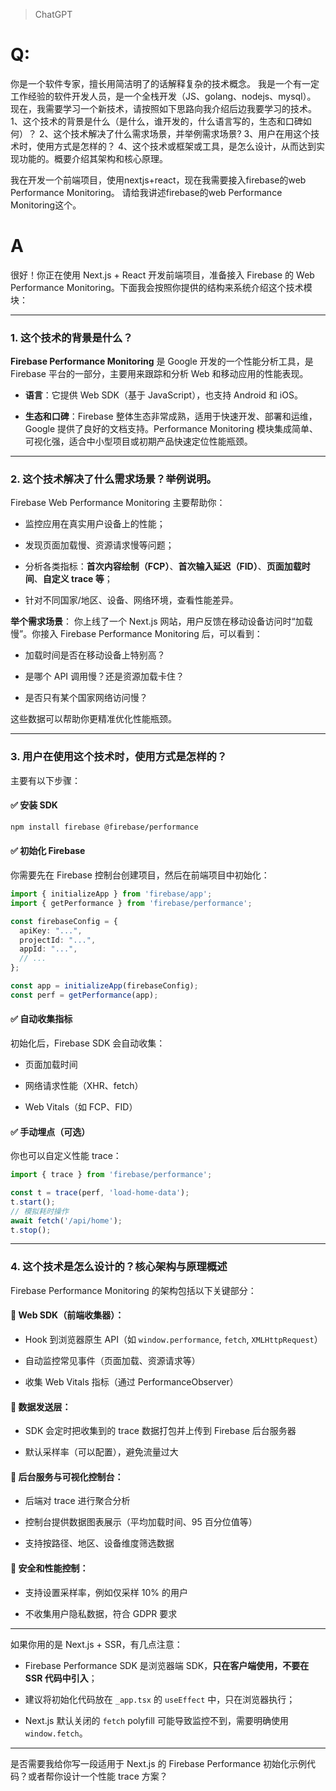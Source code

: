 > ChatGPT
# Q:
你是一个软件专家，擅长用简洁明了的话解释复杂的技术概念。 我是一个有一定工作经验的软件开发人员，是一个全栈开发（JS、golang、nodejs、mysql）。 现在，我需要学习一个新技术，请按照如下思路向我介绍后边我要学习的技术。 1、这个技术的背景是什么（是什么，谁开发的，什么语言写的，生态和口碑如何）？ 2、这个技术解决了什么需求场景，并举例需求场景? 3、用户在用这个技术时，使用方式是怎样的？ 4、这个技术或框架或工具，是怎么设计，从而达到实现功能的。概要介绍其架构和核心原理。

我在开发一个前端项目，使用nextjs+react，现在我需要接入firebase的web Performance Monitoring。 请给我讲述firebase的web Performance Monitoring这个。


# A
很好！你正在使用 Next.js + React 开发前端项目，准备接入 Firebase 的 Web Performance Monitoring。下面我会按照你提供的结构来系统介绍这个技术模块：

---

### 1. **这个技术的背景是什么？**

**Firebase Performance Monitoring** 是 Google 开发的一个性能分析工具，是 Firebase 平台的一部分，主要用来跟踪和分析 Web 和移动应用的性能表现。

- **语言**：它提供 Web SDK（基于 JavaScript），也支持 Android 和 iOS。
    
- **生态和口碑**：Firebase 整体生态非常成熟，适用于快速开发、部署和运维，Google 提供了良好的文档支持。Performance Monitoring 模块集成简单、可视化强，适合中小型项目或初期产品快速定位性能瓶颈。
    

---

### 2. **这个技术解决了什么需求场景？举例说明。**

Firebase Web Performance Monitoring 主要帮助你：

- 监控应用在真实用户设备上的性能；
    
- 发现页面加载慢、资源请求慢等问题；
    
- 分析各类指标：**首次内容绘制（FCP）**、**首次输入延迟（FID）**、**页面加载时间**、**自定义 trace 等**；
    
- 针对不同国家/地区、设备、网络环境，查看性能差异。
    

**举个需求场景**： 你上线了一个 Next.js 网站，用户反馈在移动设备访问时“加载慢”。你接入 Firebase Performance Monitoring 后，可以看到：

- 加载时间是否在移动设备上特别高？
    
- 是哪个 API 调用慢？还是资源加载卡住？
    
- 是否只有某个国家网络访问慢？
    

这些数据可以帮助你更精准优化性能瓶颈。

---

### 3. **用户在使用这个技术时，使用方式是怎样的？**

主要有以下步骤：

#### ✅ 安装 SDK

```bash
npm install firebase @firebase/performance
```

#### ✅ 初始化 Firebase

你需要先在 Firebase 控制台创建项目，然后在前端项目中初始化：

```ts
import { initializeApp } from 'firebase/app';
import { getPerformance } from 'firebase/performance';

const firebaseConfig = {
  apiKey: "...",
  projectId: "...",
  appId: "...",
  // ...
};

const app = initializeApp(firebaseConfig);
const perf = getPerformance(app);
```

#### ✅ 自动收集指标

初始化后，Firebase SDK 会自动收集：

- 页面加载时间
    
- 网络请求性能（XHR、fetch）
    
- Web Vitals（如 FCP、FID）
    

#### ✅ 手动埋点（可选）

你也可以自定义性能 trace：

```ts
import { trace } from 'firebase/performance';

const t = trace(perf, 'load-home-data');
t.start();
// 模拟耗时操作
await fetch('/api/home');
t.stop();
```

---

### 4. **这个技术是怎么设计的？核心架构与原理概述**

Firebase Performance Monitoring 的架构包括以下关键部分：

#### 🔹 Web SDK（前端收集器）：

- Hook 到浏览器原生 API（如 `window.performance`, `fetch`, `XMLHttpRequest`）
    
- 自动监控常见事件（页面加载、资源请求等）
    
- 收集 Web Vitals 指标（通过 PerformanceObserver）
    

#### 🔹 数据发送层：

- SDK 会定时把收集到的 trace 数据打包并上传到 Firebase 后台服务器
    
- 默认采样率（可以配置），避免流量过大
    

#### 🔹 后台服务与可视化控制台：

- 后端对 trace 进行聚合分析
    
- 控制台提供数据图表展示（平均加载时间、95 百分位值等）
    
- 支持按路径、地区、设备维度筛选数据
    

#### 🔹 安全和性能控制：

- 支持设置采样率，例如仅采样 10% 的用户
    
- 不收集用户隐私数据，符合 GDPR 要求
    

---

如果你用的是 Next.js + SSR，有几点注意：

- Firebase Performance SDK 是浏览器端 SDK，**只在客户端使用，不要在 SSR 代码中引入**；
    
- 建议将初始化代码放在 `_app.tsx` 的 `useEffect` 中，只在浏览器执行；
    
- Next.js 默认关闭的 `fetch` polyfill 可能导致监控不到，需要明确使用 `window.fetch`。
    

---

是否需要我给你写一段适用于 Next.js 的 Firebase Performance 初始化示例代码？或者帮你设计一个性能 trace 方案？